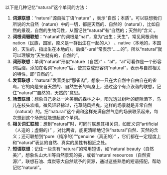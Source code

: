 以下是几种记忆“natural”这个单词的方法：
1. **词源联想**：“natural”源自拉丁语“natura” ，表示“自然；本质”。可以联想我们所说的大自然（nature）中的一切，都是天然的、自然的（natural），比如自然的景观，自然的生物习性，从而记住“natural”有“自然的；天然的”含义 。
2. **词根词缀联想**：“natural”的词根是“nat”，意为“出生；天生”，常见同根词有nation（民族，国家，原义是一群出生在一起的人） 、native（本地的，本国的，天生的，指出生在本地的）。后缀“-ural”常表示“……的”。所以“natural”就可以理解为“天生就有的，自然的”。
3. **词形联想**：单词“natural”形似“nature（自然）” + “al”，“al”可看作是一个形容词后缀，添加在名词“nature”后，使其变成形容词“natural”，表示与自然相关的特性，即“自然的”。 
4. **发音联想**：“natural”发音类似“那雀肉”，想象一只在大自然中自由自在的雀鸟，它的肉是来自天然的、自然生长的鸟身上，通过这个有点诙谐的联想，记住“natural”“自然的，天然的”意思。 
5. **场景联想**：想象自己身处一片美丽的森林之中，阳光透过树叶的缝隙洒下，鸟儿在枝头欢唱，微风轻轻拂过，花草随风摇曳。这样的场景就是非常自然（natural）的。把“natural”这个词和这样充满自然气息的场景联系起来，每次想到这个场景就能想起这个单词。 
6. **相关词汇联想**：想到“natural”时，可同时联想其相关词，如反义词“artificial（人造的；虚假的）” ，对比两者，能更清晰地记住“natural”自然、天然的含义；还可联想到“pure（纯净的）”“genuine（真正的）” ，它们都在一定程度上和“natural”表达的自然、真实的属性有相近之处。 
7. **短语联想**：记住一些含有“natural”的常用短语，如“natural beauty（自然美）”，想象名山大川等自然景观的美，或者“natural resources（自然资源）”，联想石油、煤炭等大自然赋予的资源，通过这些熟悉的短语搭配，帮助记忆“natural”。 